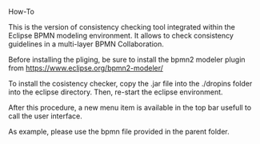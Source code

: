 How-To

This is the version of consistency checking tool integrated within the Eclipse BPMN modeling environment. It allows to check consistency guidelines in a multi-layer BPMN Collaboration. 

Before installing the pliging, be sure to install the bpmn2 modeler plugin from https://www.eclipse.org/bpmn2-modeler/

To install the cosistency checker, copy the .jar file into the ./dropins folder into the eclipse directory. Then, re-start the eclipse environment. 

After this procedure, a new menu item is available in the top bar usefull to call the user interface. 

As example, please use the bpmn file provided in the parent folder.
